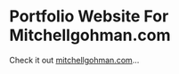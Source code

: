 # Portfolio Website For Mitchellgohman.com

Check it out [mitchellgohman.com](https://mitchellgohman.com/)...